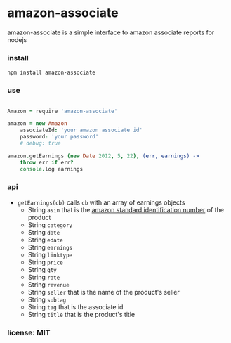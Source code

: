# amazon-associate

amazon-associate is a simple interface to amazon associate reports for nodejs

### install

    npm install amazon-associate

### use

```coffeescript

Amazon = require 'amazon-associate'

amazon = new Amazon
    associateId: 'your amazon associate id'
    password: 'your password'
    # debug: true

amazon.getEarnings (new Date 2012, 5, 22), (err, earnings) ->
    throw err if err?
    console.log earnings
```

### api

- `getEarnings(cb)` calls `cb` with an array of earnings objects
    - String `asin` that is the [amazon standard identification number](http://en.wikipedia.org/wiki/Amazon_Standard_Identification_Number) of the product
    - String `category`
    - String `date`
    - String `edate`
    - String `earnings`
    - String `linktype`
    - String `price`
    - String `qty`
    - String `rate`
    - String `revenue`
    - String `seller` that is the name of the product's seller
    - String `subtag`
    - String `tag` that is the associate id
    - String `title` that is the product's title

### license: MIT
